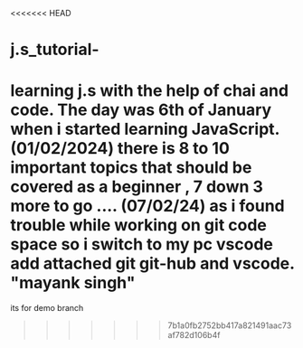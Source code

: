 <<<<<<< HEAD
# j.s_tutorial-
learning j.s with the help of chai and code. 
The day was 6th of January when i started learning JavaScript.
(01/02/2024) there is 8 to 10 important topics that should be covered as a beginner , 7 down 3 more to go ....
 (07/02/24) as i found trouble while working on git code space so i switch to my pc vscode add attached git git-hub and vscode.
"mayank singh" 
=======
 its for demo branch
>>>>>>> 7b1a0fb2752bb417a821491aac73af782d106b4f

